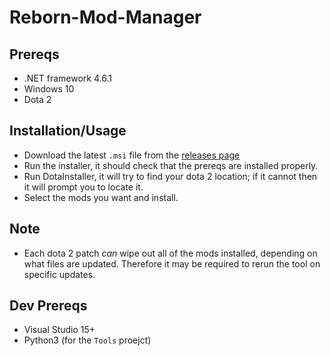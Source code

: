 # Reborn-Mod-Manager

## Prereqs
* .NET framework 4.6.1
* Windows 10
* Dota 2

## Installation/Usage
* Download the latest `.msi` file from the [releases page](https://github.com/shamrickus/Reborn-Mod-Manager/releases)
* Run the installer, it should check that the prereqs are installed properly.
* Run DotaInstaller, it will try to find your dota 2 location; if it cannot then it will prompt you to locate it. 
* Select the mods you want and install.

## Note
* Each dota 2 patch _can_ wipe out all of the mods installed, depending on what files are updated. Therefore it may be required to rerun the tool on specific updates.


## Dev Prereqs
* Visual Studio 15+
* Python3 (for the `Tools` proejct)
